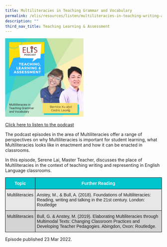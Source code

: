 ```yaml
---
title: Multiliteracies in Teaching Grammar and Vocabulary
permalink: /elis/resources/listen/multiliteracies-in-teaching-writing-and-vocabulary/
description: ""
third_nav_title: Teaching Learning & Assessment
---
```

<img src="/images/Multiliteracies%20in%20Teaching%20Grammar%20and%20Vocabulary.png" 
     style="width:50%">
		 
<a href="https://open.spotify.com/episode/2A6JNfVlA9rMN5mlBM7MBi?go=1&sp_cid=e24597e8e622a1c8c0ffad0fc2d6676c&utm_source=embed_player_p&utm_medium=desktop">Click here to listen to the podcast</a>

The podcast episodes in the area of Multiliteracies offer a range of perspectives on why Multiliteracies is important for student learning, what Multiliteracies looks like in enactment and how it can be enacted in classrooms. 

  
In this episode, Serene Lai, Master Teacher, discusses the place of Multiliteracies in the context of teaching writing and representing in English Language classrooms.   

<style type="text/css">
.tg  {border-collapse:collapse;border-spacing:0;}
.tg td{border-color:black;border-style:solid;border-width:1px;font-family:Arial, sans-serif;font-size:14px;
  overflow:hidden;padding:10px 5px;word-break:normal;}
.tg th{border-color:black;border-style:solid;border-width:1px;font-family:Arial, sans-serif;font-size:14px;
  font-weight:normal;overflow:hidden;padding:10px 5px;word-break:normal;}
.tg .tg-htg2{background-color:#00C4CC;color:#FFF;font-weight:bold;text-align:center;vertical-align:middle}
.tg .tg-ag2m{background-color:#E7E7E7;text-align:left;vertical-align:top}
.tg .tg-rfng{background-color:#D4D4D4;text-align:left;vertical-align:top}
</style>
<table class="tg">
<thead>
  <tr>
    <th class="tg-htg2"><span style="font-weight:600;color:#FFF;background-color:#00C4CC">Topic</span></th>
    <th class="tg-htg2"><span style="font-weight:600;color:#FFF;background-color:#00C4CC">Further Reading</span></th>
  </tr>
</thead>
<tbody>
  <tr>
    <td class="tg-ag2m">Multiliteracies <br></td>
    <td class="tg-ag2m">Anstey, M., &amp; Bull, A. (2018). Foundations of Multiliteracies: Reading, writing and talking in the 21st century. London: Routledge</td>
  </tr>
  <tr>
    <td class="tg-rfng">Multiliteracies</td>
    <td class="tg-rfng">Bull, G. &amp; Anstey, M. (2019). Elaborating Multiliteracies through Multimodal Texts: Changing Classroom Practices and Developing Teacher Pedagogies. Abingdon, Oxon: Routledge.</td>
  </tr>
</tbody>
</table>

Episode published 23 Mar 2022.